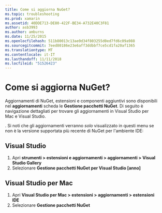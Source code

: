 ```yaml
---
title: Come si aggiorna NuGet?
ms.topic: troubleshooting
ms.prod: xamarin
ms.assetid: 40DDE713-DE80-422F-BE34-A732E40C3F81
author: asb3993
ms.author: amburns
ms.date: 11/25/2015
ms.openlocfilehash: 511b80013c13ae0d34f803255d0ed7fd6c09a988
ms.sourcegitcommit: 7eed80186e23e6aff3ddbbf7ce5cd1fa20af1365
ms.translationtype: MT
ms.contentlocale: it-IT
ms.lasthandoff: 11/11/2018
ms.locfileid: "51526423"
---
```

# <a name="how-can-i-update-nuget"></a>Come si aggiorna NuGet?

Aggiornamenti di NuGet, estensioni e componenti aggiuntivi sono disponibili nel **aggiornamenti** scheda le **Gestione pacchetti NuGet**. Di seguito è navigazione dettagliati per trovare gli aggiornamenti in Visual Studio per Mac e Visual Studio. 

. Si noti che gli aggiornamenti verranno *solo* visualizzato in questi menu se non è la versione supportata più recente di NuGet per l'ambiente IDE:

## <a name="visual-studio"></a>Visual Studio
1. Apri **strumenti > estensioni e aggiornamenti > aggiornamenti > Visual Studio Gallery**
2. Selezionare **Gestione pacchetti NuGet per Visual Studio [anno]**

## <a name="visual-studio-for-mac"></a>Visual Studio per Mac

1. Apri **Visual Studio per Mac > estensioni > aggiornamenti > estensioni IDE**
2. Selezionare **Gestione pacchetti NuGet**

